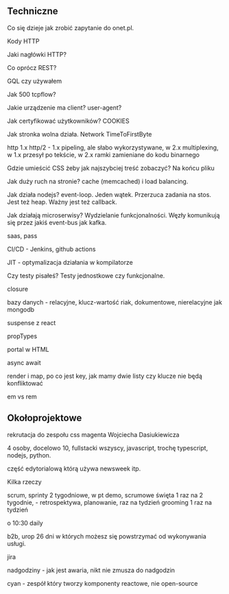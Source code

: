 ## Techniczne

Co się dzieje jak zrobić zapytanie do onet.pl.

Kody HTTP

Jaki nagłówki HTTP?

Co oprócz REST?

GQL czy używałem

Jak 500 tcpflow?

Jakie urządzenie ma client? user-agent?

Jak certyfikować użytkowników? COOKIES

Jak stronka wolna działa. Network TimeToFirstByte

http 1.x http/2 - 1.x pipeling, ale słabo wykorzystywane, w 2.x multiplexing, w 1.x przesył po tekście, w 2.x ramki zamieniane do kodu binarnego

Gdzie umieścić CSS żeby jak najszybciej treść zobaczyć? Na końcu pliku

Jak duży ruch na stronie? cache (memcached) i load balancing.

Jak działa nodejs? event-loop. Jeden wątek. Przerzuca zadania na stos. Jest też heap. Ważny jest też callback.

Jak działają microserwisy? Wydzielanie funkcjonalności. Węzły komunikują się przez jakiś event-bus jak kafka.

saas, pass

CI/CD - Jenkins, github actions

JIT - optymalizacja działania w kompilatorze

Czy testy pisałeś? Testy jednostkowe czy funkcjonalne.

closure

bazy danych - relacyjne, klucz-wartość riak, dokumentowe, nierelacyjne jak mongodb

suspense z react

propTypes

portal w HTML

async await

render i map, po co jest key, jak mamy dwie listy czy klucze nie będą konfliktować

em vs rem


## Okołoprojektowe

rekrutacja do zespołu css magenta Wojciecha Dasiukiewicza

4 osoby, docelowo 10, fullstacki wszyscy, javascript, trochę typescript, nodejs, python. 

część edytorialową którą używa newsweek itp.

Kilka rzeczy

scrum, sprinty 2 tygodniowe, w pt demo, scrumowe święta 1 raz na 2 tygodnie, - retrospektywa, planowanie, raz na tydzień grooming 1 raz na tydzień

o 10:30 daily

b2b, urop 26 dni w których możesz się powstrzymać od wykonywania usługi.

jira

nadgodziny - jak jest awaria, nikt nie zmusza do nadgodzin

cyan - zespół który tworzy komponenty reactowe, nie open-source
